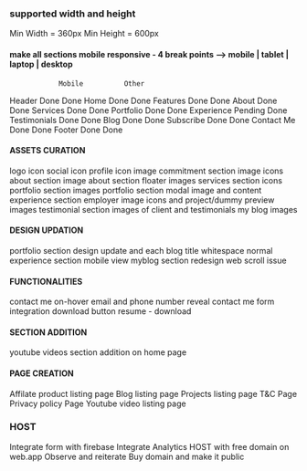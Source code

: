 ### supported width and height
Min Width = 360px
Min Height = 600px

#### make all sections mobile responsive - 4 break points --> mobile | tablet | laptop | desktop
                Mobile          Other
Header          Done            Done
Home            Done            Done
Features        Done            Done
About           Done            Done
Services        Done            Done
Portfolio       Done            Done
Experience      Pending         Done
Testimonials    Done            Done
Blog            Done            Done
Subscribe       Done            Done
Contact Me      Done            Done
Footer          Done            Done

<!-- NOV 11 - UPDATE -->
#### ASSETS CURATION
logo icon
social icon
profile icon image
commitment section image icons
about section image
about section floater images
services section icons 
portfolio section images
portfolio section modal image and content
experience section employer image icons and project/dummy preview images
testimonial section images of client and testimonials
my blog images 

#### DESIGN UPDATION
portfolio section design update and each blog title whitespace normal 
experience section mobile view 
myblog section redesign web scroll issue 

#### FUNCTIONALITIES
contact me on-hover email and phone number reveal 
contact me form integration
download button resume - download

#### SECTION ADDITION
youtube videos section addition on home page

#### PAGE CREATION
Affilate product listing page 
Blog listing page 
Projects listing page
T&C Page
Privacy policy Page
Youtube video listing page

### HOST
Integrate form with firebase
Integrate Analytics
HOST with free domain on web.app
Observe and reiterate
Buy domain and make it public